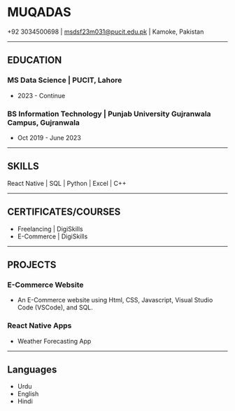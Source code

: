 # MUQADAS

+92 3034500698 \| msdsf23m031@pucit.edu.pk \| Kamoke, Pakistan

------------------------------------------------------------------------

## EDUCATION

### MS Data Science \| PUCIT, Lahore

-   2023 - Continue

### BS Information Technology \| Punjab University Gujranwala Campus, Gujranwala

-   Oct 2019 - June 2023

------------------------------------------------------------------------

## SKILLS

React Native \| SQL \| Python \| Excel \| C++

------------------------------------------------------------------------

## CERTIFICATES/COURSES

-   Freelancing \| DigiSkills
-   E-Commerce  \| DigiSkills

------------------------------------------------------------------------

## PROJECTS

### E-Commerce Website
-   An E-Commerce website using
    Html, CSS, Javascript, Visual Studio Code (VSCode), and SQL.

### React Native Apps

-   Weather Forecasting App 

------------------------------------------------------------------------

## Languages

-   Urdu 
-   English 
-   Hindi


```python

```
